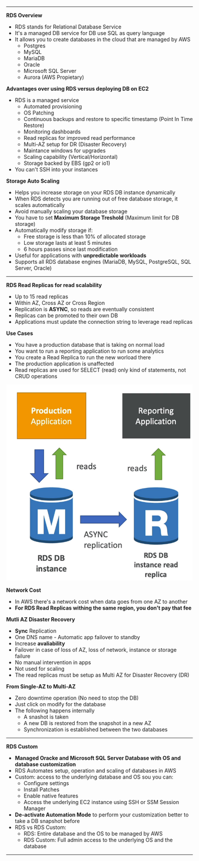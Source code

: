 ****
**RDS Overview**

* RDS stands for Relational Database Service
* It's a managed DB service for DB use SQL as query language
* It allows you to create databases in the cloud that are managed by AWS
    * Postgres
    * MySQL
    * MariaDB
    * Oracle
    * Microsoft SQL Server
    * Aurora (AWS Propietary)

**Advantages over using RDS versus deploying DB on EC2**

* RDS is a managed service
  * Automated provisioning
  * OS Patching
  * Continuous backups and restore to specific timestamp (Point In Time Restore)
  * Monitoring dashboards
  * Read replicas for improved read performance
  * Multi-AZ setup for DR (Disaster Recovery)
  * Maintance windows for upgrades
  * Scaling capability (Vertical/Horizontal)
  * Storage backed by EBS (gp2 or io1)
* You can't SSH into your instances
    
**Storage Auto Scaling**

* Helps you increase storage on your RDS DB instance dynamically
* When RDS detects you are running out of free database storage, it scales automatically
* Avoid manually scaling your database storage
* You have to set **Maximum Storage Treshold** (Maximum limit for DB storage)
* Automatically modify storage if:
  * Free storage is less than 10% of allocated storage
  * Low storage lasts at least 5 minutes
  * 6 hours passes since last modification  
* Useful for applications with **unpredictable workloads**
* Supports all RDS database engines (MariaDB, MySQL, PostgreSQL, SQL Server, Oracle)
****

**RDS Read Replicas for read scalability**

* Up to 15 read replicas
* Within AZ, Cross AZ or Cross Region
* Replication is **ASYNC**, so reads are eventually consistent
* Replicas can be promoted to their own DB
* Applications must update the connection string to leverage read replicas

**Use Cases**

* You have a production database that is taking on normal load
* You want to run a reporting application to run some analytics
* You create a Read Replica to run the new worload there
* The production application is unaffected
* Read replicas are used for SELECT (read) only kind of statements, not CRUD operations

![Use Cases](./images/rds-use-case.png)

**Network Cost**

* In AWS there's a network cost when data goes from one AZ to another
* **For RDS Read Replicas withing the same region, you don't pay that fee**

**Mutli AZ Disaster Recovery**

* **Sync** Replication
* One DNS name - Automatic app failover to standby
* Increase **avaliability**
* Failover in case of loss of AZ, loss of network, instance or storage failure
* No manual intervention in apps
* Not used for scaling
* The read replicas must be setup as Multi AZ for Disaster Recovery (DR)

**From Single-AZ to Multi-AZ**

* Zero downtime operation (No need to stop the DB)
* Just click on modify for the database
* The following happens internally
  * A snashot is taken
  * A new DB is restored from the snapshot in a new AZ
  * Synchronization is established between the two databases
**** 

**RDS Custom**

* **Managed Oracke and Microsoft SQL Server Database with OS and database customization**
* RDS Automates setup, operation and scaling of databases in AWS
* Custom: access to the underlying database and OS sou you can:
  * Configure settings
  * Install Patches
  * Enable native features
  * Access the underlying EC2 instance using SSH or SSM Session Manager
* **De-activate Automation Mode** to perform your customization better to take a DB snapshot before
* RDS vs RDS Custom:
  * RDS: Entire database and the OS to be managed by AWS
  * RDS Custom: Full admin access to the underlying OS and the database
**** 